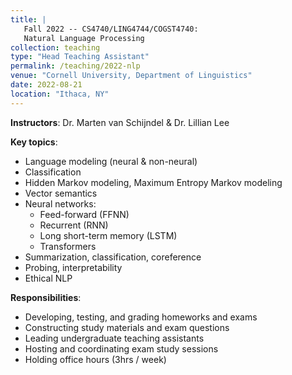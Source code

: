 ```yaml
---
title: |
   Fall 2022 -- CS4740/LING4744/COGST4740:  
   Natural Language Processing
collection: teaching
type: "Head Teaching Assistant"
permalink: /teaching/2022-nlp
venue: "Cornell University, Department of Linguistics"
date: 2022-08-21
location: "Ithaca, NY"
---
```


**Instructors**: Dr. Marten van Schijndel & Dr. Lillian Lee

**Key topics**: 
- Language modeling (neural & non-neural)
- Classification
- Hidden Markov modeling, Maximum Entropy Markov modeling
- Vector semantics
- Neural networks:
  - Feed-forward (FFNN)
  - Recurrent (RNN)
  - Long short-term memory (LSTM)
  - Transformers
- Summarization, classification, coreference
- Probing, interpretability
- Ethical NLP 

**Responsibilities**: 
- Developing, testing, and grading homeworks and exams
- Constructing study materials and exam questions
- Leading undergraduate teaching assistants
- Hosting and coordinating exam study sessions
- Holding office hours (3hrs / week)

